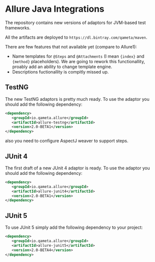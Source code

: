 # Allure Java Integrations

The repository contains new versions of adaptors for JVM-based test frameworks.

All the artifacts are deployed to `https://dl.bintray.com/qameta/maven`.

There are few features that not available yet (compare to Allure1):

* Name templates for `@Steps` and `@Attachments` (I mean `{index}` and `{method}` placeholders). We are going to rework this functionallity, proably add an ability to change template engine.
* Descriptions fuctionallity is compitly missed up. 

## TestNG 

The new TestNG adaptors is pretty much ready. To use the adaptor you should add the following dependency:

```xml
<dependency>
   <groupId>io.qameta.allure</groupId>
   <artifactId>allure-testng</artifactId>
   <version>2.0-BETA1</version>
</dependency>
```

also you need to configure AspectJ weaver to support steps.

## JUnit 4

The first draft of a new JUnit 4 adaptor is ready. To use the adaptor you should add the following dependency:

```xml
<dependency>
   <groupId>io.qameta.allure</groupId>
   <artifactId>allure-junit4</artifactId>
   <version>2.0-BETA1</version>
</dependency>
```

## JUnit 5

To use JUnit 5 simply add the following dependency to your project:

```xml
<dependency>
   <groupId>io.qameta.allure</groupId>
   <artifactId>allure-junit5</artifactId>
   <version>2.0-BETA4</version>
</dependency>
```
